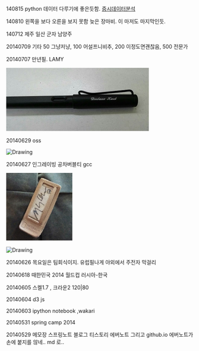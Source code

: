 140815
python 데이터 다루기에 좋은듯함. [증시데이터분석](http://nbviewer.ipython.org/urls/dl.dropboxusercontent.com/u/177075/Finance%20Data%20PyCon%202014/00%20-%20Finance%20Data%20in%20Python.ipynb)

140810
왼쪽을 보다 오른을 보지 못함 늦은 장마비. 이 마저도 마지막인듯.

140712
제주 일산 군자 남양주

20140709
기타 50 그냥저냥, 100 어설프니비추, 200 이정도면괜찮음, 500 전문가

20140707
만년필. LAMY

![lamy](img/lamy.jpg)

20140629
oss

<img src="https://fbcdn-sphotos-b-a.akamaihd.net/hphotos-ak-xap1/t1.0-9/q71/s720x720/10447748_711588965570106_8843710036375584059_n.jpg" alt="Drawing" style="width: 200px;"/>

20140627
인그레이빙 공차버블티 gcc

![engraving](img/engraving.jpg)

<img src="https://farm3.staticflickr.com/2875/12308353045_7a7fa0fdb2.jpg" alt="Drawing" style="width: 200px;"/>


20140626
목요일은 팀회식이지. 유럽필나게 야외에서 주전자 막걸리

20140618
때한민국 2014 월드컵 러시아-한국

20140605
스켈1.7 , 크라운2 120|80

20140604
d3 js

20140603
ipython notebook ,wakari

20140531
spring camp 2014

20140529
메모장 스프링노트 블로그 티스토리 에버노트 그리고 github.io
에버노트가 손에 붙지를 않네.. md 로..



